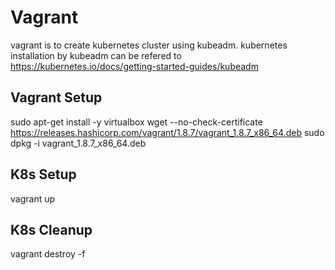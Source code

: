 Vagrant
=======

vagrant is to create kubernetes cluster using kubeadm.
kubernetes installation by kubeadm can be refered to
https://kubernetes.io/docs/getting-started-guides/kubeadm

Vagrant Setup
-------------

sudo apt-get install -y virtualbox
wget --no-check-certificate https://releases.hashicorp.com/vagrant/1.8.7/vagrant_1.8.7_x86_64.deb
sudo dpkg -i vagrant_1.8.7_x86_64.deb

K8s Setup
---------

vagrant up

K8s Cleanup
-----------

vagrant destroy -f
